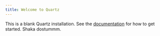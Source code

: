 ```yaml
---
title: Welcome to Quartz
---
```


This is a blank Quartz installation.
See the [documentation](https://quartz.jzhao.xyz) for how to get started.
Shaka dostummm.